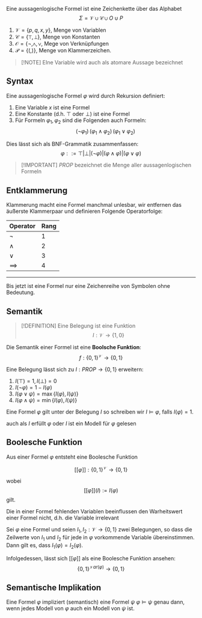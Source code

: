 
Eine aussagenlogische Formel ist eine Zeichenkette über das Alphabet $$\Sigma = \mathcal V \cup \mathcal C \cup O \cup P$$

1. $\mathcal V = \lbrace p, q, x, y\rbrace$, Menge von Variablen
2. $\mathcal C = \lbrace \top, \bot\rbrace$, Menge von Konstanten
3. $\mathcal O = \lbrace \neg, \land, \lor$, Mege von Verknüpfungen
4. $\mathcal P = \lbrace (,)\rbrace$, Menge von Klammerzeichen.

> [!NOTE] EIne Variable wird auch als atomare Aussage bezeichnet

## Syntax

Eine aussagenlogische Formel $\varphi$ wird durch Rekursion definiert:

1. Eine Variable $x$ ist eine Formel
2. Eine Konstante (d.h. $\top$ oder $\bot$) ist eine Formel
3. Für Formeln $\varphi_1, \varphi_2$ sind die Folgenden auch Formeln:
$$(\neg \varphi_1)\, (\varphi_1 \land \varphi_2)\, (\varphi_1 \lor \varphi_2)$$

Dies lässt sich als BNF-Grammatik zusammenfassen:
$$\varphi ::= \top | \bot | (\neg\varphi) | (\varphi \land \varphi) | (\varphi\lor\varphi)$$

>[!IMPORTANT] $PROP$ bezeichnet die Menge aller aussagenlogischen Formeln


## Entklammerung

Klammerung macht eine Formel manchmal unlesbar,
wir entfernen das äußerste Klammerpaar und definieren Folgende Operatorfolge:

|Operator|Rang|
|---------|------|
|$\neg$ | $1$|
|$\land$|$2$|
|$\lor$ | $3$|
|$\implies$|$4$|

---

Bis jetzt ist eine Formel nur eine Zeichenreihe von Symbolen ohne Bedeutung.

## Semantik

> [!DEFINITION] Eine Belegung ist eine Funktion
> $$I : \mathcal V \to \lbrace1, 0\rbrace$$

Die Semantik einer Formel ist eine __Boolsche Funktion__:
$$f : \lbrace0,1\rbrace^{\mathcal V} \to \lbrace 0, 1\rbrace$$

Eine Belegung lässt sich zu $I: PROP \to \lbrace 0, 1 \rbrace$ erweitern:
1. $I(\top) = 1, I(\bot) = 0$
2. $I(\neg \varphi) = 1 - I(\varphi)$
3. $I(\varphi \lor \psi) = \max\lbrace I(\varphi), I(\psi) \rbrace$
4. $I(\varphi \land \psi) = \min\lbrace I(\varphi), I(\psi) \rbrace$

Eine Formel $\varphi$ gilt unter der Belegung $I$ so schreiben wir $I \vDash \varphi$, falls $I(\varphi) = 1$.

auch als $I$ erfüllt $\varphi$ oder $I$ ist ein Modell für $\varphi$ gelesen

## Boolesche Funktion

Aus einer Formel  $\varphi$ entsteht eine Boolesche Funktion

$$[[\varphi]] : \lbrace0, 1\rbrace^{\mathcal V} \to \lbrace0, 1\rbrace$$

wobei 
$$[[ \varphi]](I) := I(\varphi)$$
gilt.

Die in einer Formel fehlenden Variablen beeinflussen den Warheitswert einer Formel nicht, d.h. die Variable irrelevant
 
Sei $\varphi$ eine Formel und seien $I_1, I_2 : \mathcal V \to \lbrace 0, 1\rbrace$ zwei Belegungen, so dass die Zeilwerte von $I_1$ und $I_2$ für jede in $\varphi$ vorkommende Variable übereinstimmen. Dann gilt es, dass $I_1 (\varphi) = I_2(\varphi)$.

Infolgedessen, lässt sich $[[\varphi]]$ als eine Boolesche Funktion ansehen:
$$\lbrace0, 1\rbrace^{\mathcal Var(\varphi)} \to \lbrace 0, 1\rbrace$$


## Semantische Implikation

Eine Formel $\varphi$ impliziert (semantisch) eine Formel $\psi$ $\varphi \vDash \psi$ genau dann, wenn jedes Modell von $\varphi$ auch ein Modell von $\psi$ ist.



